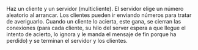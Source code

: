 Haz un cliente y un servidor (multicliente). El servidor elige un número aleatorio al arrancar. Los clientes pueden ir enviando números para tratar de averiguarlo. Cuando un cliente lo acierta, este gana, se cierran las conexiones (para cada cliente, su hilo del server espera a que llegue el intento de acierto, lo ignora y le manda el mensaje de fin porque ha perdido) y se terminan el servidor y los clientes.
